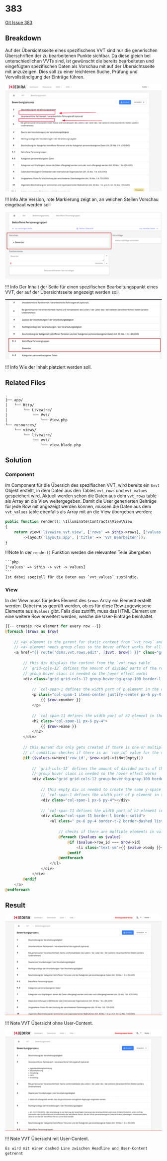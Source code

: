 # 383

[Git Issue 383](https://work-documentation.jroedel-work.gitlab.io/)

## Breakdown 

Auf der Übersichtsseite eines spezifischens VVT sind nur die generischen Überschriften der zu bearbeitenen Punkte sichtbar. Da diese gleich bei unterschiedlichen VVTs sind, ist gewünscht die bereits bearbeiteten und eingefügten spezifischen Daten als Vorschau mit auf der Übersichtsseite mit anzuzeigen. Dies soll zu einer leichteren Suche, Prüfung und Vervollständigung der Einträge führen. 

![image info](../src/img/1.png)

!!! Info
    Alte Version, rote Markierung zeigt an, an welchen Stellen Vorschau eingebaut werden soll

![image info](../src/img/2.png)

!!! Info
    Der Inhalt der Seite für einen spezifischen Bearbeitungspunkt eines VVT, der auf der Übersichtsseite angezeigt werden soll.

![image info](../src/img/3.png)

!!! Info
    Wie der Inhalt platziert werden soll.

## Related Files

```
.
├── app/
│   └── Http/                  
│       └── Livewire/
│           └── Vvt/
│               └── View.php  
└── resources/
    └── views/                  
        └── livewire/
            └── vvt/
                └── view.blade.php  
```

## Solution

### Component

Im Component für die Übersich des spezifischen VVT, wird bereits ein `$vvt` Objekt erstellt, in dem Daten aus den Tables `vvt_rows` und `vvt_values` gespeichert wird. Aktuell werden schon die Daten aus dem `vvt_rows` table als Array an die View weitergegeben. Damit die User generierten Beiträge für jede Row mit angezeigt werden können, müssen die Daten aus dem `vvt_values` table ebenfalls als Array mit an die View übergeben werden:

```php
public function render(): \Illuminate\Contracts\View\View
{ 
    return view('livewire.vvt.view', ['rows' => $this->rows], ['values' => $this -> vvt -> values])
        ->layout('layouts.app', ['title' => 'VVT Bearbeiten']);
}
```
!!!Note
    In der `render()` Funktion werden die relevanten Teile übergeben

    ```php
    ['values' => $this -> vvt -> values]
    ```
    Ist dabei speziell für die Daten aus `vvt_values` zuständig.

### View

In der View muss für jedes Element des `$rows` Array ein Element erstellt werden. Dabei muss geprüft werden, ob es für diese Row zugewiesene Elemente aus `$values` gibt. Falls dies zutrifft, muss das HTML-Element um eine weitere Row erweitert werden, welche die User-Einträge beinhaltet.

```php
{{-- creates row element for every row --}}
@foreach ($rows as $row)

    // <a> element is the parent for static content from `vvt_rows` and dynamic content from `vvt_values`
    // <a> element needs group class so the hover effect works for all child elements
    <a href="{{ route('dsms.vvt.rows.edit', [$vvt, $row]) }}" class="group group-hover:bg-gray-100 ">

        // this div displays the content from the `vvt_rows table`
        // `grid-cols-12` defines the amount of divided parts of the row
        // group hover class is needed so the hover effect works 
        <div class="grid grid-cols-12 group-hover:bg-gray-100 border-l border-r border-t divide-x">

            // `col-span-1 defines the width part of p element in the row element`
            <p class="col-span-1 items-center justify-center px-6 py-4 font-mono font-semibold">
                {{ $row->number }}
            </p>

            // `col-span-11 defines the width part of h2 element in the row element`
            <h2 class="col-span-11 px-6 py-4">
                {{ $row->name }}
            </h2>
        </div>

        // this parent div only gets created if there is one or multiple assigned values for the row form the 'vvt_values' table 
        // if condition checkes if there is an `row_id` value for the row
        @if ($values->where('row_id', $row->id)->isNotEmpty())

            // `grid-cols-12` defines the amount of divided parts of the row 
            // group hover class is needed so the hover effect works
            <div class="grid grid-cols-12 group-hover:bg-gray-100 border-l border-r">

                // this empty div is needed to create the same y-space as the <p> element above
                // `col-span-1 defines the width part of p element in the row element`
                <div class="col-span-1 px-6 py-4"></div>

                // `col-span-11 defines the width part of h2 element in the row element`
                <div class="col-span-11 border-l border-solid">
                    <ul class=" px-6 py-4 border-t-2 border-dashed list-disc list-inside">
                        
                        // checks if there are multiple elements in values assigned to the row 
                        @foreach ($values as $value)
                            @if ($value->row_id === $row->id)
                                <li class="text-sm">{{ $value->body }}</li>
                            @endif
                        @endforeach
                    </ul>
                </div>
            </div>
        @endif
    </a>
@endforeach    
```

## Result

![image info](../src/img/4.png)

!!! Note
    VVT Übersicht ohne User-Content.

![image info](../src/img/5.png)

!!! Note
    VVT Übersicht mit User-Content.
    
    Es wird mit einer dashed Line zwischen Headline und User-Content getrennt